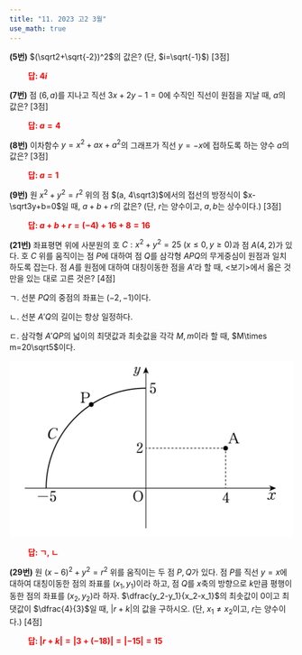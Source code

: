 ```yaml
---
title: "11. 2023 고2 3월"
use_math: true
---
```


**(5번)** $(\sqrt2+\sqrt{-2})^2$의 값은? (단, $i=\sqrt{-1}$) [3점]

**<span style="color: red;">$\qquad$답: $4i$</span>**

**(7번)** 점 $(6, a)$를 지나고 직선 $3x+2y-1=0$에 수직인 직선이 원점을 지날 때, $a$의 값은? [3점]

**<span style="color: red;">$\qquad$답: $a=4$</span>**

**(8번)** 이차함수 $y=x^2+ax+a^2$의 그래프가 직선 $y=-x$에 접하도록 하는 양수 $a$의 값은? [3점]

**<span style="color: red;">$\qquad$답: $a=1$</span>**

**(9번)** 원 $x^2+y^2=r^2$ 위의 점 $(a, 4\sqrt3)$에서의 접선의 방정식이 $x-\sqrt3y+b=0$일 때, $a+b+r$의 값은? (단, $r$는 양수이고, $a, b$는 상수이다.) [3점]

**<span style="color: red;">$\qquad$답: $a+b+r=(-4)+16+8=16$</span>**

**(21번)** 좌표평면 위에 사분원의 호 $C: x^2+y^2=25\ (x\le 0, y\ge0)$과 점 $A(4, 2)$가 있다. 호 $C$ 위를 움직이는 점 $P$에 대하여 점 $Q$를 삼각형 $APQ$의 무게중심이 원점과 일치하도록 잡는다. 점 $A$를 원점에 대하여 대칭이동한 점을 $A'$라 할 때, $<$보기$>$에서 옳은 것만을 있는 대로 고른 것은? [4점]

ㄱ. 선분 $PQ$의 중점의 좌표는 $(-2, -1)$이다. 

ㄴ. 선분 $A'Q$의 길이는 항상 일정하다.

ㄷ. 삼각형 $A'QP$의 넓이의 최댓값과 최솟값을 각각 $M, m$이라 할 때, $M\times m=20\sqrt5$이다.

<img src="/assets/Pasted image 20240324084103.png"/>

**<span style="color: red;">$\qquad$답: ㄱ, ㄴ</span>**

**(29번)** 원 $(x-6)^2+y^2=r^2$ 위를 움직이는 두 점 $P, Q$가 있다. 점 $P$를 직선 $y=x$에 대하여 대칭이동한 점의 좌표를 $(x_1, y_1)$이라 하고, 점 $Q$를 $x$축의 방향으로 $k$만큼 평행이동한 점의 좌표를 $(x_2, y_2)$라 하자. $\dfrac{y_2-y_1}{x_2-x_1}$의 최솟값이 $0$이고 최댓값이 $\dfrac{4}{3}$일 때, $\lvert r+k\rvert$의 값을 구하시오. (단, $x_1\ne x_2$이고, $r$는 양수이다.) [4점]

**<span style="color: red;">$\qquad$답: $\lvert r+k\rvert=\lvert 3+(-18)\rvert=\lvert -15\rvert=15$</span>**
